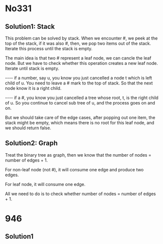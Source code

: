# No331
## Solution1: Stack
This problem can be solved by stack. When we encounter #, we peek at the top of the stack, if it was also #, then, we pop two items out of the stack. Iterate this process until the stack is empty.

The main idea is that two # represent a leaf node, we can cancle the leaf node. But we have to check whether this operation creates a new leaf node. Iterate until stack is empty.

---- if a number, say u, you know you just cancelled a node t which is left child of u. You need to leave a # mark to the top of stack. So that the next node know it is a right child.

---- if a #, you know you just cancelled a tree whose root, t, is the right child of u. So you continue to cancel sub tree of u, and the process goes on and on.

But we should take care of the edge cases, after popping out one item, the stack might be empty, which means there is no root for this leaf node, and we should return false.

## Solution2: Graph

Treat the binary tree as graph, then we know that the number of nodes = number of edges + 1.

For non-leaf node (not #), it will consume one edge and produce two edges.

For leaf node, it will consume one edge.

All we need to do is to check whether number of nodes = number of edges + 1.
# 946
## Solution1